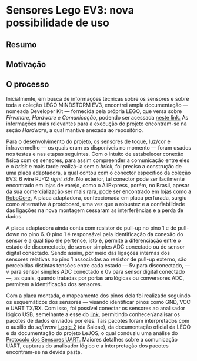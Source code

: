 # Sensores Lego EV3: nova possibilidade de uso 

## Resumo 

## Motivação

## O processo

Inicialmente, em busca de informações técnicas sobre os sensores e sobre toda a coleção LEGO MINDSTORM EV3, encontrei ampla documentação — nomeada Developer Kit — fornecida pela própria LEGO, que versa sobre *Firwmare, Hardware e Comunicação*, podendo ser acessada [neste link.](https://education.lego.com/en-us/product-resources/mindstorms-ev3/downloads/developer-kits) As informações mais relevantes para a execução do projeto encontram-se na seção *Hardware*, a qual mantive anexada ao repositório.

Para o desenvolvimento do projeto, os sensores de toque, luz/cor e infravermelho — os quais eram os disponíveis no momento — foram usados nos testes e nas etapas seguintes. Com o intuito de estabelecer conexão física com os sensores, para assim compreender a comunicação entre eles e o *brick* e mais tarde realizá-la sem o *brick*, foi preciso a construção de uma placa adaptadora, a qual contou com o conector específico da coleção EV3: 6 wire RJ-12 *right side*. No exterior, tal conector pode ser facilmente encontrado em lojas de varejo, como o AliExpress, porém, no Brasil, apesar da sua comercialização ser mais rara, pode ser encontrado em lojas como a [RoboCore.](https://www.robocore.net/) A placa adaptadora, confeccionada em placa perfurada, surgiu como alternativa à protoboard, uma vez que a robustez e a confiabilidade das ligações na nova montagem cessaram as interferências e a perda de dados.

A placa adaptadora ainda conta com resistor de pull-up no pino 1 e de pull-down no pino 6. O pino 1 é responsável pela identificação da conexão do sensor e a qual tipo ele pertence, isto é, permite a diferenciação entre o estado de disconectado, de sensor simples ADC conectado ou de sensor digital conectado. Sendo assim, por meio das ligações internas dos sensores relativas ao pino 1 associadas ao resistor de pull-up externo, são percebidas distintas tensões entre cada estado — 5v para disconectado, —v para sensor simples ADC conectado e 0v para sensor digital conectado —, as quais, quando tratadas por portas analógicas ou conversores ADC, permitem a identificação dos sensores. 

Com a placa montada, o mapeamento dos pinos dela foi realizado seguindo os esquemáticos dos sensores — visando identificar pinos como GND, VCC e UART TX/RX. Com isso, foi possível conectar os sensores ao analisador lógico USB, semelhante a esse do [link](https://www.usinainfo.com.br/testadores-e-medidores-diversos/analisador-logico-24mhz-8ch-al24-2691.html), permitindo conhecer/analisar os pacotes de dados enviados por eles. Tais pacotes foram interpretados com o auxílio do *software* [Logic 2](https://www.saleae.com/downloads/) (da Saleae), da documentação oficial da LEGO e da documentação do projeto LeJOS, o qual conduziu uma análise do [Protocolo dos Sensores UART.](https://sourceforge.net/p/lejos/wiki/UART%20Sensor%20Protocol/) Maiores detalhes sobre a comunicação UART, capturas do analisador lógico e a interpretação dos pacotes encontram-se na devida pasta.
